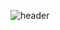 ![header](https://capsule-render.vercel.app/api?type=cylinder&color=auto&height=200&section=header&text=Welcome%20to%20Paeper-Review%20page&fontSize=3000&animation=blink)
